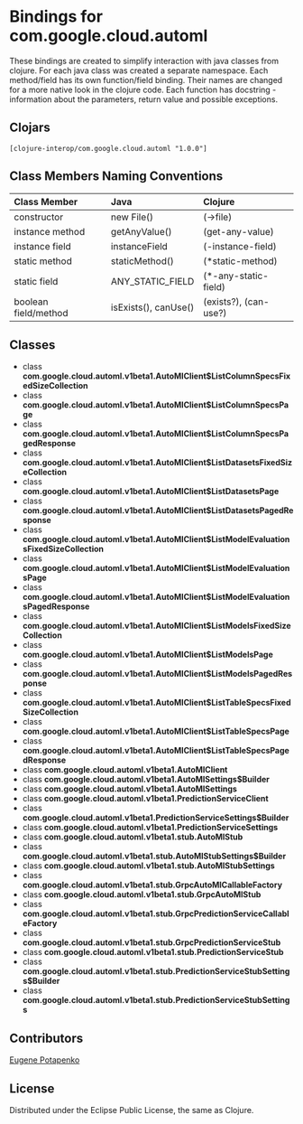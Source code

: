 # Bindings for com.google.cloud.automl

These bindings are created to simplify interaction with java classes from clojure.
For each java class was created a separate namespace.
Each method/field has its own function/field binding.
Their names are changed for a more native look in the clojure code. Each function has docstring - information about the parameters, return value and possible exceptions.

## Clojars

```
[clojure-interop/com.google.cloud.automl "1.0.0"]
```

## Class Members Naming Conventions

| Class Member | Java | Clojure |
|:--|:--|:--|
| constructor | new File() | (->file) |
| instance method | getAnyValue() | (get-any-value) |
| instance field | instanceField | (-instance-field) |
| static method | staticMethod() | (*static-method) |
| static field | ANY_STATIC_FIELD | (*-any-static-field) |
| boolean field/method | isExists(), canUse() | (exists?), (can-use?) |

## Classes

- class **com.google.cloud.automl.v1beta1.AutoMlClient$ListColumnSpecsFixedSizeCollection**
- class **com.google.cloud.automl.v1beta1.AutoMlClient$ListColumnSpecsPage**
- class **com.google.cloud.automl.v1beta1.AutoMlClient$ListColumnSpecsPagedResponse**
- class **com.google.cloud.automl.v1beta1.AutoMlClient$ListDatasetsFixedSizeCollection**
- class **com.google.cloud.automl.v1beta1.AutoMlClient$ListDatasetsPage**
- class **com.google.cloud.automl.v1beta1.AutoMlClient$ListDatasetsPagedResponse**
- class **com.google.cloud.automl.v1beta1.AutoMlClient$ListModelEvaluationsFixedSizeCollection**
- class **com.google.cloud.automl.v1beta1.AutoMlClient$ListModelEvaluationsPage**
- class **com.google.cloud.automl.v1beta1.AutoMlClient$ListModelEvaluationsPagedResponse**
- class **com.google.cloud.automl.v1beta1.AutoMlClient$ListModelsFixedSizeCollection**
- class **com.google.cloud.automl.v1beta1.AutoMlClient$ListModelsPage**
- class **com.google.cloud.automl.v1beta1.AutoMlClient$ListModelsPagedResponse**
- class **com.google.cloud.automl.v1beta1.AutoMlClient$ListTableSpecsFixedSizeCollection**
- class **com.google.cloud.automl.v1beta1.AutoMlClient$ListTableSpecsPage**
- class **com.google.cloud.automl.v1beta1.AutoMlClient$ListTableSpecsPagedResponse**
- class **com.google.cloud.automl.v1beta1.AutoMlClient**
- class **com.google.cloud.automl.v1beta1.AutoMlSettings$Builder**
- class **com.google.cloud.automl.v1beta1.AutoMlSettings**
- class **com.google.cloud.automl.v1beta1.PredictionServiceClient**
- class **com.google.cloud.automl.v1beta1.PredictionServiceSettings$Builder**
- class **com.google.cloud.automl.v1beta1.PredictionServiceSettings**
- class **com.google.cloud.automl.v1beta1.stub.AutoMlStub**
- class **com.google.cloud.automl.v1beta1.stub.AutoMlStubSettings$Builder**
- class **com.google.cloud.automl.v1beta1.stub.AutoMlStubSettings**
- class **com.google.cloud.automl.v1beta1.stub.GrpcAutoMlCallableFactory**
- class **com.google.cloud.automl.v1beta1.stub.GrpcAutoMlStub**
- class **com.google.cloud.automl.v1beta1.stub.GrpcPredictionServiceCallableFactory**
- class **com.google.cloud.automl.v1beta1.stub.GrpcPredictionServiceStub**
- class **com.google.cloud.automl.v1beta1.stub.PredictionServiceStub**
- class **com.google.cloud.automl.v1beta1.stub.PredictionServiceStubSettings$Builder**
- class **com.google.cloud.automl.v1beta1.stub.PredictionServiceStubSettings**

## Contributors

[Eugene Potapenko](https://github.com/potapenko/)

## License

Distributed under the Eclipse Public License, the same as Clojure.
